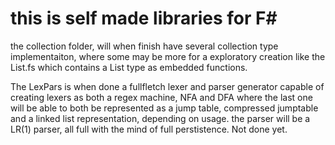 # this is self made libraries for F#
the collection folder, will when finish have several collection type implementaiton, where some may be more for a exploratory creation like the 
List.fs which contains a List type as embedded functions.

The LexPars is when done a fullfletch lexer and parser generator capable of creating lexers as both a regex machine, NFA and DFA
where the last one will be able to both be represented as a jump table, compressed jumptable and a linked list representation, depending on usage.
the parser will be a LR(1) parser, all full with the mind of full perstistence. Not done yet.
